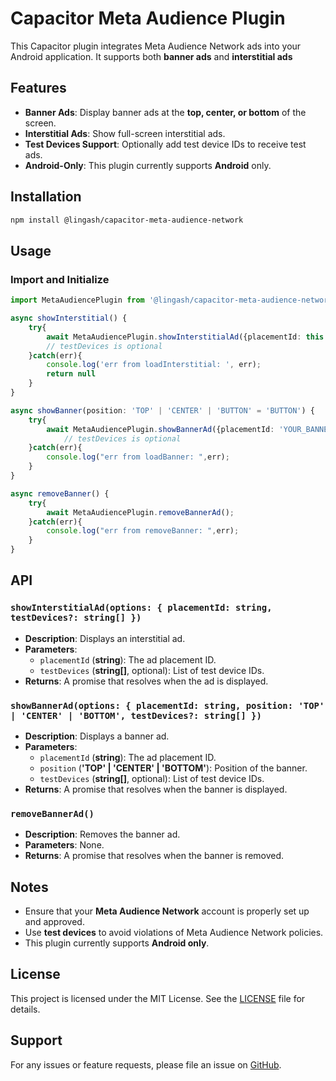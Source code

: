 # Capacitor Meta Audience Plugin

This Capacitor plugin integrates Meta Audience Network ads into your Android application. It supports both **banner ads** and **interstitial ads**

## Features

- **Banner Ads**: Display banner ads at the **top, center, or bottom** of the screen.
- **Interstitial Ads**: Show full-screen interstitial ads.
- **Test Devices Support**: Optionally add test device IDs to receive test ads.
- **Android-Only**: This plugin currently supports **Android** only.

## Installation

```bash
npm install @lingash/capacitor-meta-audience-network
```

## Usage

### Import and Initialize

```typescript
import MetaAudiencePlugin from '@lingash/capacitor-meta-audience-network';

async showInterstitial() {
    try{
        await MetaAudiencePlugin.showInterstitialAd({placementId: this.interstitialPlacementId, testDevices: ["c23f7790-1359-4af9-8c25-e6534c0de019"]});
        // testDevices is optional
    }catch(err){
        console.log('err from loadInterstitial: ', err);
        return null
    }
}

async showBanner(position: 'TOP' | 'CENTER' | 'BUTTON' = 'BUTTON') {
    try{
        await MetaAudiencePlugin.showBannerAd({placementId: 'YOUR_BANNER_ID', position: 'BUTTON', testDevices: ["c23f7790-1359-4af9-8c25-e6534c0de019"]});
            // testDevices is optional
    }catch(err){
        console.log("err from loadBanner: ",err);
    }
}

async removeBanner() {
    try{
        await MetaAudiencePlugin.removeBannerAd();
    }catch(err){
        console.log("err from removeBanner: ",err);
    }
}
```

## API

### `showInterstitialAd(options: { placementId: string, testDevices?: string[] })`
- **Description**: Displays an interstitial ad.
- **Parameters**:
  - `placementId` (**string**): The ad placement ID.
  - `testDevices` (**string[]**, optional): List of test device IDs.
- **Returns**: A promise that resolves when the ad is displayed.

### `showBannerAd(options: { placementId: string, position: 'TOP' | 'CENTER' | 'BOTTOM', testDevices?: string[] })`
- **Description**: Displays a banner ad.
- **Parameters**:
  - `placementId` (**string**): The ad placement ID.
  - `position` (**'TOP' | 'CENTER' | 'BOTTOM'**): Position of the banner.
  - `testDevices` (**string[]**, optional): List of test device IDs.
- **Returns**: A promise that resolves when the banner is displayed.

### `removeBannerAd()`
- **Description**: Removes the banner ad.
- **Parameters**: None.
- **Returns**: A promise that resolves when the banner is removed.

## Notes

- Ensure that your **Meta Audience Network** account is properly set up and approved.
- Use **test devices** to avoid violations of Meta Audience Network policies.
- This plugin currently supports **Android only**.

## License

This project is licensed under the MIT License. See the [LICENSE](LICENSE) file for details.

## Support

For any issues or feature requests, please file an issue on [GitHub](https://github.com/LinGash/capacitor-meta-audience-network.git/issues).

